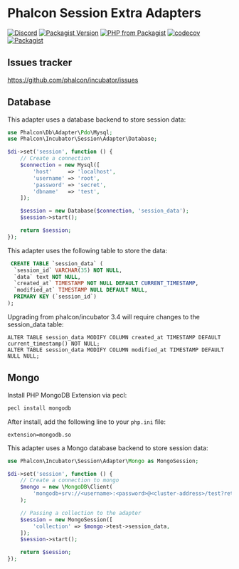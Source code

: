 # Phalcon Session Extra Adapters

[![Discord](https://img.shields.io/discord/310910488152375297?label=Discord)](http://phalcon.io/discord)
[![Packagist Version](https://img.shields.io/packagist/v/phalcon/incubator-session)](https://packagist.org/packages/phalcon/incubator-session)
[![PHP from Packagist](https://img.shields.io/packagist/php-v/phalcon/incubator-session)](https://packagist.org/packages/phalcon/incubator-session)
[![codecov](https://codecov.io/gh/phalcon/incubator-session/branch/master/graph/badge.svg)](https://codecov.io/gh/phalcon/incubator-session)
[![Packagist](https://img.shields.io/packagist/dd/phalcon/incubator-session)](https://packagist.org/packages/phalcon/incubator-session/stats)

## Issues tracker

https://github.com/phalcon/incubator/issues

## Database

This adapter uses a database backend to store session data:

```php
use Phalcon\Db\Adapter\Pdo\Mysql;
use Phalcon\Incubator\Session\Adapter\Database;

$di->set('session', function () {
    // Create a connection
    $connection = new Mysql([
        'host'     => 'localhost',
        'username' => 'root',
        'password' => 'secret',
        'dbname'   => 'test',
    ]);

    $session = new Database($connection, 'session_data');
    $session->start();

    return $session;
});

```

This adapter uses the following table to store the data:

```sql
 CREATE TABLE `session_data` (
  `session_id` VARCHAR(35) NOT NULL,
  `data` text NOT NULL,
  `created_at` TIMESTAMP NOT NULL DEFAULT CURRENT_TIMESTAMP,
  `modified_at` TIMESTAMP NULL DEFAULT NULL,
  PRIMARY KEY (`session_id`)
);
```

Upgrading from phalcon/incubator 3.4 will require changes to the session_data table:

```
ALTER TABLE session_data MODIFY COLUMN created_at TIMESTAMP DEFAULT current_timestamp() NOT NULL;
ALTER TABLE session_data MODIFY COLUMN modified_at TIMESTAMP DEFAULT NULL NULL;
```

## Mongo

Install PHP MongoDB Extension via pecl:

```bash
pecl install mongodb
```

After install, add the following line to your `php.ini` file:

```
extension=mongodb.so
```

This adapter uses a Mongo database backend to store session data:

```php
use Phalcon\Incubator\Session\Adapter\Mongo as MongoSession;

$di->set('session', function () {
    // Create a connection to mongo
    $mongo = new \MongoDB\Client(
        'mongodb+srv://<username>:<password>@<cluster-address>/test?retryWrites=true&w=majority'
    );

    // Passing a collection to the adapter
    $session = new MongoSession([
        'collection' => $mongo->test->session_data,
    ]);
    $session->start();

    return $session;
});
```
